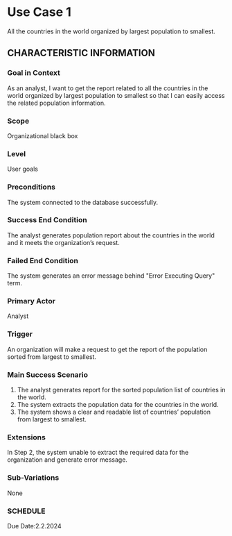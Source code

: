 # Use Case 1
All the countries in the world organized by largest population to smallest.
## CHARACTERISTIC INFORMATION
### Goal in Context
As an analyst, I want to get the report related to all the countries in the world organized by largest population to smallest so that I can easily access the related population information.
### Scope
Organizational black box
### Level
User goals
### Preconditions
The system connected to the database successfully.
### Success End Condition
The analyst generates population report about the countries in the world and it meets the organization’s request.
### Failed End Condition
The system generates an error message behind "Error Executing Query" term.
### Primary Actor
Analyst
### Trigger
An organization will make a request to get the report of the population sorted from largest to smallest.
### Main Success Scenario
1.  The analyst generates report for the sorted population list of countries in the world.
2.  The system extracts the population data for the countries in the world.
3.  The system shows a clear and readable list of countries’ population from largest to smallest.
### Extensions
In Step 2, the system unable to extract the required data for the organization and generate error message.
### Sub-Variations
None
### SCHEDULE
Due Date:2.2.2024
